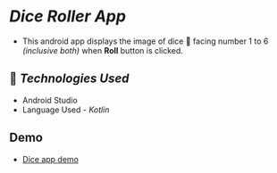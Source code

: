 # *Dice Roller App*

- This android app displays the image of dice 🎲 facing number 1 to 6 *(inclusive both)* when **Roll** button is clicked.

## :iphone: *Technologies Used*
- Android Studio
- Language Used - *Kotlin*

## Demo
- <a href="https://www.linkedin.com/posts/mdaamirshekh_learningkotlin-activity-6992436991640383488-Vjla?utm_source=share&utm_medium=member_desktop">Dice app demo</a>
